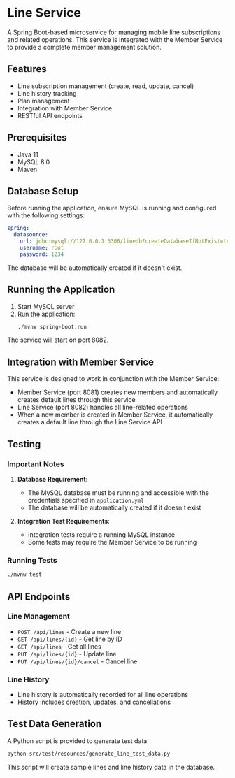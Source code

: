 # Line Service

A Spring Boot-based microservice for managing mobile line subscriptions and related operations. This service is integrated with the Member Service to provide a complete member management solution.

## Features

- Line subscription management (create, read, update, cancel)
- Line history tracking
- Plan management
- Integration with Member Service
- RESTful API endpoints

## Prerequisites

- Java 11
- MySQL 8.0
- Maven

## Database Setup

Before running the application, ensure MySQL is running and configured with the following settings:

```yaml
spring:
  datasource:
    url: jdbc:mysql://127.0.0.1:3306/linedb?createDatabaseIfNotExist=true&useSSL=false&allowPublicKeyRetrieval=true
    username: root
    password: 1234
```

The database will be automatically created if it doesn't exist.

## Running the Application

1. Start MySQL server
2. Run the application:
   ```bash
   ./mvnw spring-boot:run
   ```

The service will start on port 8082.

## Integration with Member Service

This service is designed to work in conjunction with the Member Service:

- Member Service (port 8081) creates new members and automatically creates default lines through this service
- Line Service (port 8082) handles all line-related operations
- When a new member is created in Member Service, it automatically creates a default line through the Line Service API

## Testing

### Important Notes

1. **Database Requirement**: 
   - The MySQL database must be running and accessible with the credentials specified in `application.yml`
   - The database will be automatically created if it doesn't exist

2. **Integration Test Requirements**:
   - Integration tests require a running MySQL instance
   - Some tests may require the Member Service to be running

### Running Tests

```bash
./mvnw test
```

## API Endpoints

### Line Management
- `POST /api/lines` - Create a new line
- `GET /api/lines/{id}` - Get line by ID
- `GET /api/lines` - Get all lines
- `PUT /api/lines/{id}` - Update line
- `PUT /api/lines/{id}/cancel` - Cancel line

### Line History
- Line history is automatically recorded for all line operations
- History includes creation, updates, and cancellations

## Test Data Generation

A Python script is provided to generate test data:
```bash
python src/test/resources/generate_line_test_data.py
```

This script will create sample lines and line history data in the database. 